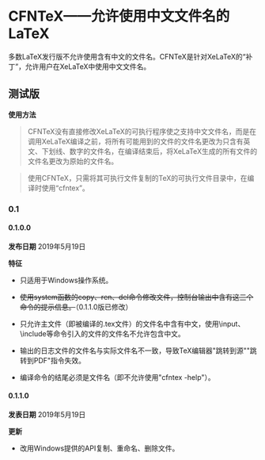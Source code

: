 # CFNTeX——允许使用中文文件名的LaTeX
多数LaTeX发行版不允许使用含有中文的文件名。CFNTeX是针对XeLaTeX的“补丁”，允许用户在XeLaTeX中使用中文文件名。
## 测试版

**使用方法**

> CFNTeX没有直接修改XeLaTeX的可执行程序使之支持中文文件名，而是在调用XeLaTeX编译之前，将所有可能用到的文件的文件名更改为只含有英文、下划线、数字的文件名，在编译结束后，将XeLaTeX生成的所有文件的文件名更改为原始的文件名。

> 使用CFNTeX，只需将其可执行文件复制的TeX的可执行文件目录中，在编译时使用“cfntex”。

### 0.1

#### 0.1.0.0

**发布日期** 2019年5月19日

**特征**

-   只适用于Windows操作系统。

-   ~~使用system函数的copy、ren、del命令修改文件，控制台输出中含有这三个命令的提示信息。~~（0.1.1.0版已修改）

-   只允许主文件（即被编译的.tex文件）的文件名中含有中文，使用\\input、\\include等命令引入的文件的文件名不允许包含中文。

-   输出的日志文件的文件名与实际文件名不一致，导致TeX编辑器"跳转到源""跳转到PDF"指令失效。

-   编译命令的结尾必须是文件名（即不允许使用"cfntex -help"）。

#### 0.1.1.0

**发表日期** 2019年5月19日

**更新**

-   改用Windows提供的API复制、重命名、删除文件。
